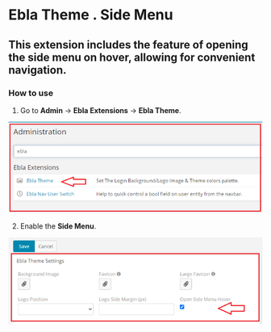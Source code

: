 # Ebla Theme . Side Menu

## This extension includes the feature of opening the side menu on hover, allowing for convenient navigation.

### How to use

1. Go to **Admin** -> **Ebla Extensions** -> **Ebla Theme**.

![Ebla Theme](../../../_static/images/extensions/ebla-theme/background-image/background-ebla-theme.png)

2. Enable the **Side Menu**.

![Ebla Theme](../../../_static/images/extensions/ebla-theme/side-menu/side-menu.png)
